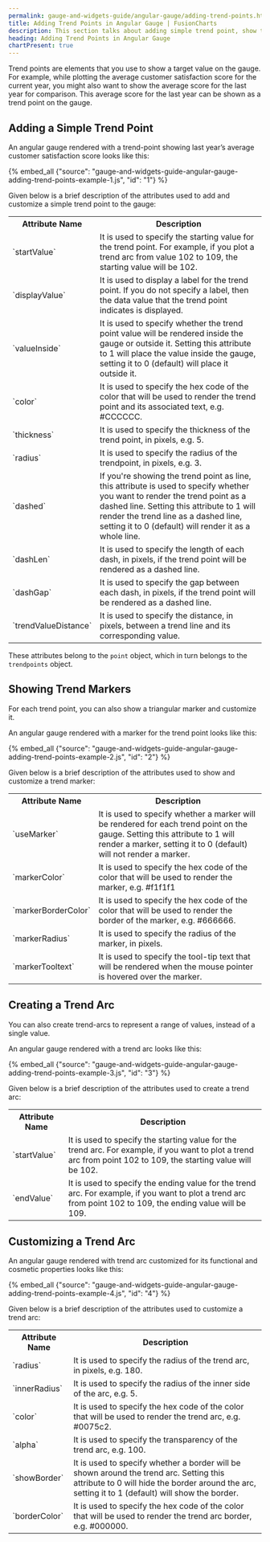 ```yaml
---
permalink: gauge-and-widgets-guide/angular-gauge/adding-trend-points.html
title: Adding Trend Points in Angular Gauge | FusionCharts
description: This section talks about adding simple trend point, show trend markers, create trend arcs, customize trend arcs, etc.
heading: Adding Trend Points in Angular Gauge
chartPresent: true
---
```


Trend points are elements that you use to show a target value on the gauge. For example, while plotting the average customer satisfaction score for the current year, you might also want to show the average score for the last year for comparison. This average score for the last year can be shown as a trend point on the gauge.

## Adding a Simple Trend Point

An angular gauge rendered with a trend-point showing last year’s average customer satisfaction score looks like this:

{% embed_all {"source": "gauge-and-widgets-guide-angular-gauge-adding-trend-points-example-1.js", "id": "1"} %}

Given below is a brief description of the attributes used to add and customize a simple trend point to the gauge:

<table>
  <tr>
    <th>Attribute Name</th>
    <th>Description</th>
  </tr>
  <tr>
    <td>`startValue`</td>
    <td>It is used to specify the starting value for the trend point. For example, if you plot a trend arc from value 102 to 109, the starting value will be 102. </td>
  </tr>
  <tr>
    <td>`displayValue`</td>
    <td>It is used to display a label for the trend point. If you do not specify a label, then the data value that the trend point indicates is displayed.</td>
  </tr>
  <tr>
    <td>`valueInside`</td>
    <td>It is used to specify whether the trend point value will be rendered inside the gauge or outside it. Setting this attribute to 1 will place the value inside the gauge, setting it to 0 (default) will place it outside it.</td>
  </tr>
  <tr>
    <td>`color`</td>
    <td>It is used to specify the hex code of the color that will be used to render the trend point and its associated text, e.g. #CCCCCC.</td>
  </tr>
  <tr>
    <td>`thickness`</td>
    <td>It is used to specify the thickness of the trend point, in pixels, e.g. 5.</td>
  </tr>
  <tr>
    <td>`radius`</td>
    <td>It is used to specify the radius of the trendpoint, in pixels, e.g. 3.</td>
  </tr>
  <tr>
    <td>`dashed`</td>
    <td>If you're showing the trend point as line, this attribute is used to specify whether you want to render the trend point as a dashed line. Setting this attribute to 1 will render the trend line as a dashed line, setting it to 0 (default) will render it as a whole line.</td>
  </tr>
  <tr>
    <td>`dashLen`</td>
    <td>It is used to specify the length of each dash, in pixels, if the trend point will be rendered as a dashed line.</td>
  </tr>
  <tr>
    <td>`dashGap`</td>
    <td>It is used to specify the gap between each dash, in pixels, if the trend point will be rendered as a dashed line.</td>
  </tr>
  <tr>
    <td>`trendValueDistance`</td>
    <td>It is used to specify the distance, in pixels, between a trend line and its corresponding value.</td>
  </tr>
</table>


These attributes belong to the `point` object, which in turn belongs to the `trendpoints` object.





## Showing Trend Markers

For each trend point, you can also show a triangular marker and customize it.

An angular gauge rendered with a marker for the trend point looks like this:

{% embed_all {"source": "gauge-and-widgets-guide-angular-gauge-adding-trend-points-example-2.js", "id": "2"} %}

Given below is a brief description of the attributes used to show and customize a trend marker:

<table>
  <tr>
    <th>Attribute Name</th>
    <th>Description</th>
  </tr>
  <tr>
    <td>`useMarker`</td>
    <td>It is used to specify whether a marker will be rendered for each trend point on the gauge. Setting this attribute to 1 will render a marker, setting it to 0 (default) will not render a marker. </td>
  </tr>
  <tr>
    <td>`markerColor`</td>
    <td>It is used to specify the hex code of the color that will be used to render the marker, e.g. #f1f1f1</td>
  </tr>
  <tr>
    <td>`markerBorderColor`</td>
    <td>It is used to specify the hex code of the color that will be used to render the border of the marker, e.g. #666666.</td>
  </tr>
  <tr>
    <td>`markerRadius`</td>
    <td>It is used to specify the radius of the marker, in pixels.</td>
  </tr>
  <tr>
    <td>`markerTooltext`</td>
    <td>It is used to specify the tool-tip text that will be rendered when the mouse pointer is hovered over the marker.</td>
  </tr>
</table>






## Creating a Trend Arc

You can also create trend-arcs to represent a range of values, instead of a single value.

An angular gauge rendered with a trend arc looks like this:

{% embed_all {"source": "gauge-and-widgets-guide-angular-gauge-adding-trend-points-example-3.js", "id": "3"} %}

Given below is a brief description of the attributes used to create a trend arc:

<table>
  <tr>
    <th>Attribute Name</th>
    <th>Description</th>
  </tr>
  <tr>
    <td>`startValue`</td>
    <td>It is used to specify the starting value for the trend arc. For example, if you want to plot a trend arc from point 102 to 109, the starting value will be 102.</td>
  </tr>
  <tr>
    <td>`endValue`</td>
    <td>It is used to specify the ending value for the trend arc. For example, if you want to plot a trend arc from point 102 to 109, the ending value will be 109.</td>
  </tr>
</table>






## Customizing a Trend Arc

An angular gauge rendered with trend arc customized for its functional and cosmetic properties looks like this:

{% embed_all {"source": "gauge-and-widgets-guide-angular-gauge-adding-trend-points-example-4.js", "id": "4"} %}

Given below is a brief description of the attributes used to customize a trend arc:

<table>
  <tr>
    <th>Attribute Name</th>
    <th>Description</th>
  </tr>
  <tr>
    <td>`radius`</td>
    <td>It is used to specify the radius of the trend arc, in pixels, e.g. 180.</td>
  </tr>
  <tr>
    <td>`innerRadius`</td>
    <td>It is used to specify the radius of the inner side of the arc, e.g. 5.</td>
  </tr>
  <tr>
    <td>`color`</td>
    <td>It is used to specify the hex code of the color that will be used to render the trend arc, e.g. #0075c2.</td>
  </tr>
  <tr>
    <td>`alpha`</td>
    <td>It is used to specify the transparency of the trend arc, e.g. 100.</td>
  </tr>
  <tr>
    <td>`showBorder`</td>
    <td>It is used to specify whether a border will be shown around the trend arc. Setting this attribute to 0 will hide the border around the arc, setting it to 1 (default) will show the border.</td>
  </tr>
  <tr>
    <td>`borderColor`</td>
    <td>It is used to specify the hex code of the color that will be used to render the trend arc border, e.g. #000000.</td>
  </tr>
</table>